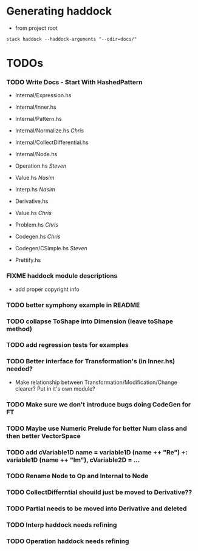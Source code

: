 # Generating haddock
- from project root
```terminal
stack haddock --haddock-arguments "--odir=docs/"
```
# TODOs
### TODO Write Docs - Start With HashedPattern
- Internal/Expression.hs
- Internal/Inner.hs
- Internal/Pattern.hs
- Internal/Normalize.hs *Chris*
- Internal/CollectDifferential.hs
- Internal/Node.hs
- Operation.hs *Steven*

- Value.hs *Nasim*
- Interp.hs *Nasim*
- Derivative.hs

- Value.hs *Chris*
- Problem.hs *Chris*

- Codegen.hs *Chris*
- Codegen/CSimple.hs *Steven*

- Prettify.hs
### FIXME haddock module descriptions
- add proper copyright info
### TODO better symphony example in README
### TODO collapse ToShape into Dimension (leave toShape method)
### TODO add regression tests for examples
### TODO Better interface for Transformation's (in Inner.hs) needed? 
- Make relationship between Transformation/Modification/Change clearer? Put in it's own module?
### TODO Make sure we don't introduce bugs doing CodeGen for FT
### TODO Maybe use Numeric Prelude for better Num class and then better VectorSpace
### TODO add cVariable1D name = variable1D (name ++ "Re") +: variable1D (name ++ "Im"), cVariable2D = ...
### TODO Rename Node to Op and Internal to Node
### TODO CollectDifferntial shouild just be moved to Derivative??
### TODO Partial needs to be moved into Derivative and deleted
### TODO Interp haddock needs refining
### TODO Operation haddock needs refining
